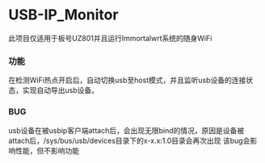 # USB-IP_Monitor

此项目仅适用于板号UZ801并且运行Immortalwrt系统的随身WiFi

### 功能

在检测WiFi热点开启后，自动切换usb至host模式，并且监听usb设备的连接状态，实现自动导出usb设备。

### BUG

usb设备在被usbip客户端attach后，会出现无限bind的情况，原因是设备被attach后，/sys/bus/usb/devices目录下的x-x.x:1.0目录会再次出现
该bug会影响性能，但不影响功能
